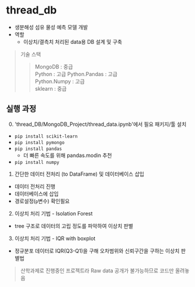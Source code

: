 # thread_db
- 생분해성 섬유 물성 예측 모델 개발
- 역할
  - 이상치/결측치 처리된 data용 DB 설계 및 구축
 
> 기술 스택
> > MongoDB : 중급 <br>
> > Python  : 고급
> > Python.Pandas  : 고급 <br>
> > Python.Numpy   : 고급 <br>
> > sklearn : 중급

## 실행 과정
0. 'thread_DB/MongoDB_Project/thread_data.ipynb'에서 필요 패키지/툴 설치
- `pip install scikit-learn`
- `pip install pymongo`
- `pip install pandas`
  - 더 빠른 속도를 위해 pandas.modin 추천
- `pip install numpy`

1. 간단한 데이터 전처리 (to DataFrame) 및 데이터베이스 삽입
- 데이터 전처리 진행
- 데이터베이스에 삽입
- 경로설정(`p`변수) 확인필요
  
2. 이상치 처리 기법 - Isolation Forest
- tree 구조로 데이터의 고립 정도를 파악하여 이상치 판별
    
3. 이상치 처리 기법 - IQR with boxplot
- 정규분포 데이터로 IQR(Q3-Q1)을 구해 오차범위와 신뢰구간을 구하는 이상치 판별법

> 산학과제로 진행중인 프로젝트라 Raw data 공개가 불가능하므로 코드만 올려놓음
